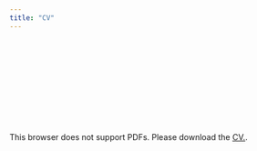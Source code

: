 ```yaml
---
title: "CV"
---
```

<head>
<!-- Global site tag (gtag.js) - Google Analytics -->
<script async src="https://www.googletagmanager.com/gtag/js?id=G-NB6TYSXY61"></script>
<script>
  window.dataLayer = window.dataLayer || [];
  function gtag(){dataLayer.push(arguments);}
  gtag('js', new Date());

  gtag('config', 'G-NB6TYSXY61');
</script>
</head>


<object data="https://harshm121.github.io/PDFs/HarshMaheshwari_CV.pdf" type="application/pdf" width="100%" height="1000px">
    <embed src="https://harshm121.github.io/PDFs/HarshMaheshwari_CV.pdf">
        <p>This browser does not support PDFs. Please download the <a href="https://harshm121.github.io/PDFs/HarshMaheshwari_CV.pdf">CV.</a>.</p>
    </embed>
</object>
